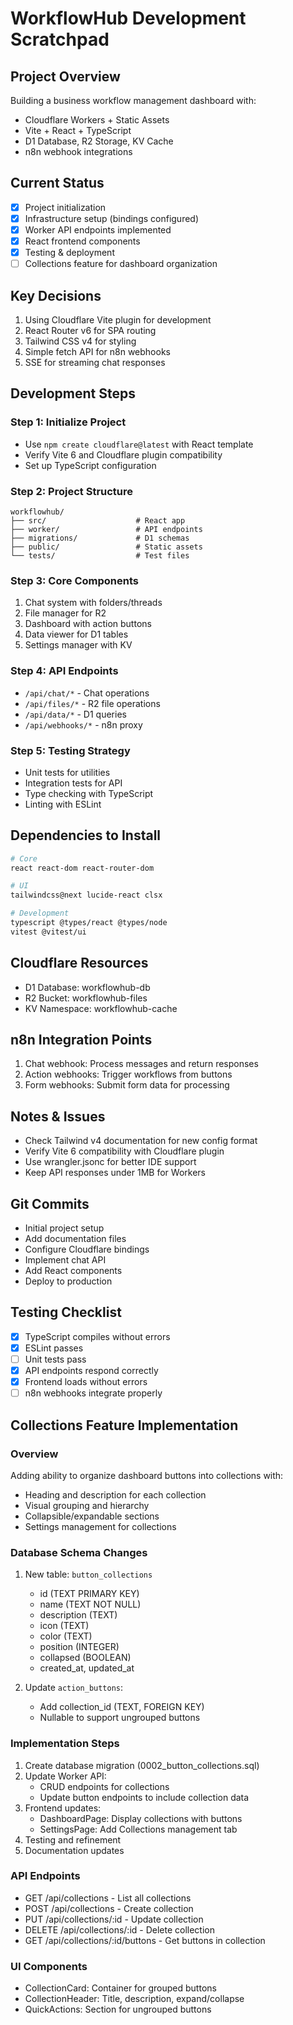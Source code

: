 # WorkflowHub Development Scratchpad

## Project Overview
Building a business workflow management dashboard with:
- Cloudflare Workers + Static Assets
- Vite + React + TypeScript
- D1 Database, R2 Storage, KV Cache
- n8n webhook integrations

## Current Status
- [x] Project initialization
- [x] Infrastructure setup (bindings configured)
- [x] Worker API endpoints implemented
- [x] React frontend components
- [x] Testing & deployment
- [ ] Collections feature for dashboard organization

## Key Decisions
1. Using Cloudflare Vite plugin for development
2. React Router v6 for SPA routing
3. Tailwind CSS v4 for styling
4. Simple fetch API for n8n webhooks
5. SSE for streaming chat responses

## Development Steps

### Step 1: Initialize Project
- Use `npm create cloudflare@latest` with React template
- Verify Vite 6 and Cloudflare plugin compatibility
- Set up TypeScript configuration

### Step 2: Project Structure
```
workflowhub/
├── src/                    # React app
├── worker/                 # API endpoints
├── migrations/             # D1 schemas
├── public/                 # Static assets
└── tests/                  # Test files
```

### Step 3: Core Components
1. Chat system with folders/threads
2. File manager for R2
3. Dashboard with action buttons
4. Data viewer for D1 tables
5. Settings manager with KV

### Step 4: API Endpoints
- `/api/chat/*` - Chat operations
- `/api/files/*` - R2 file operations
- `/api/data/*` - D1 queries
- `/api/webhooks/*` - n8n proxy

### Step 5: Testing Strategy
- Unit tests for utilities
- Integration tests for API
- Type checking with TypeScript
- Linting with ESLint

## Dependencies to Install
```bash
# Core
react react-dom react-router-dom

# UI
tailwindcss@next lucide-react clsx

# Development
typescript @types/react @types/node
vitest @vitest/ui
```

## Cloudflare Resources
- D1 Database: workflowhub-db
- R2 Bucket: workflowhub-files
- KV Namespace: workflowhub-cache

## n8n Integration Points
1. Chat webhook: Process messages and return responses
2. Action webhooks: Trigger workflows from buttons
3. Form webhooks: Submit form data for processing

## Notes & Issues
- Check Tailwind v4 documentation for new config format
- Verify Vite 6 compatibility with Cloudflare plugin
- Use wrangler.jsonc for better IDE support
- Keep API responses under 1MB for Workers

## Git Commits
- Initial project setup
- Add documentation files
- Configure Cloudflare bindings
- Implement chat API
- Add React components
- Deploy to production

## Testing Checklist
- [x] TypeScript compiles without errors
- [x] ESLint passes
- [ ] Unit tests pass
- [x] API endpoints respond correctly
- [x] Frontend loads without errors
- [ ] n8n webhooks integrate properly

## Collections Feature Implementation

### Overview
Adding ability to organize dashboard buttons into collections with:
- Heading and description for each collection
- Visual grouping and hierarchy
- Collapsible/expandable sections
- Settings management for collections

### Database Schema Changes
1. New table: `button_collections`
   - id (TEXT PRIMARY KEY)
   - name (TEXT NOT NULL)
   - description (TEXT)
   - icon (TEXT)
   - color (TEXT)
   - position (INTEGER)
   - collapsed (BOOLEAN)
   - created_at, updated_at

2. Update `action_buttons`:
   - Add collection_id (TEXT, FOREIGN KEY)
   - Nullable to support ungrouped buttons

### Implementation Steps
1. Create database migration (0002_button_collections.sql)
2. Update Worker API:
   - CRUD endpoints for collections
   - Update button endpoints to include collection data
3. Frontend updates:
   - DashboardPage: Display collections with buttons
   - SettingsPage: Add Collections management tab
4. Testing and refinement
5. Documentation updates

### API Endpoints
- GET /api/collections - List all collections
- POST /api/collections - Create collection
- PUT /api/collections/:id - Update collection
- DELETE /api/collections/:id - Delete collection
- GET /api/collections/:id/buttons - Get buttons in collection

### UI Components
- CollectionCard: Container for grouped buttons
- CollectionHeader: Title, description, expand/collapse
- QuickActions: Section for ungrouped buttons